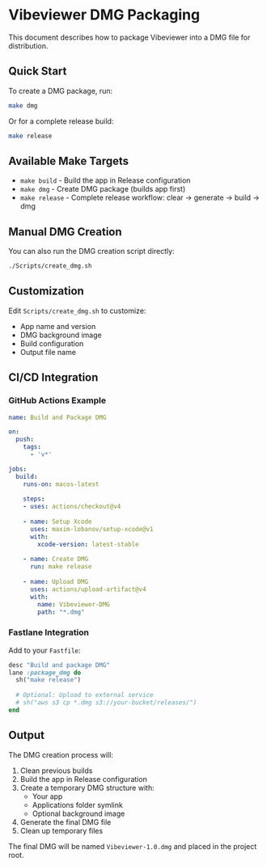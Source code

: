 # Vibeviewer DMG Packaging

This document describes how to package Vibeviewer into a DMG file for distribution.

## Quick Start

To create a DMG package, run:

```bash
make dmg
```

Or for a complete release build:

```bash  
make release
```

## Available Make Targets

- `make build` - Build the app in Release configuration
- `make dmg` - Create DMG package (builds app first)
- `make release` - Complete release workflow: clear → generate → build → dmg

## Manual DMG Creation

You can also run the DMG creation script directly:

```bash
./Scripts/create_dmg.sh
```

## Customization

Edit `Scripts/create_dmg.sh` to customize:

- App name and version
- DMG background image
- Build configuration
- Output file name

## CI/CD Integration

### GitHub Actions Example

```yaml
name: Build and Package DMG

on:
  push:
    tags:
      - 'v*'

jobs:
  build:
    runs-on: macos-latest
    
    steps:
    - uses: actions/checkout@v4
    
    - name: Setup Xcode
      uses: maxim-lobanov/setup-xcode@v1
      with:
        xcode-version: latest-stable
        
    - name: Create DMG
      run: make release
      
    - name: Upload DMG
      uses: actions/upload-artifact@v4
      with:
        name: Vibeviewer-DMG
        path: "*.dmg"
```

### Fastlane Integration

Add to your `Fastfile`:

```ruby
desc "Build and package DMG"
lane :package_dmg do
  sh("make release")
  
  # Optional: Upload to external service
  # sh("aws s3 cp *.dmg s3://your-bucket/releases/")
end
```

## Output

The DMG creation process will:

1. Clean previous builds
2. Build the app in Release configuration  
3. Create a temporary DMG structure with:
   - Your app
   - Applications folder symlink
   - Optional background image
4. Generate the final DMG file
5. Clean up temporary files

The final DMG will be named `Vibeviewer-1.0.dmg` and placed in the project root.